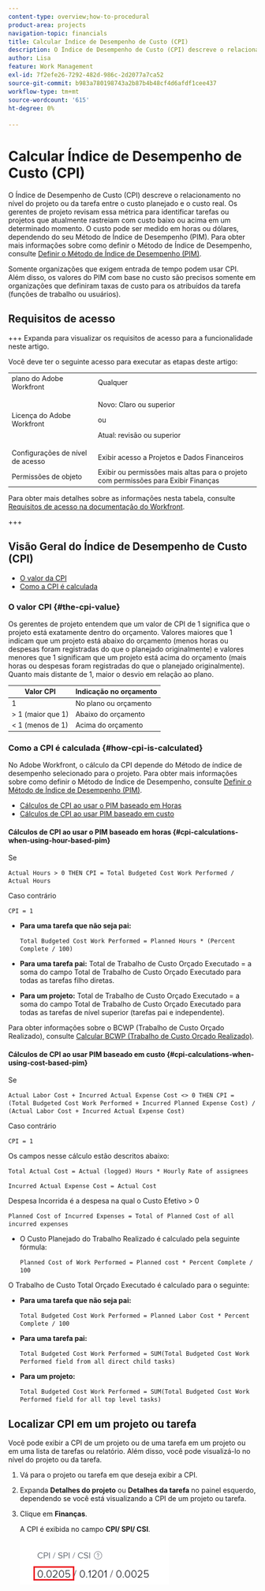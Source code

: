 ```yaml
---
content-type: overview;how-to-procedural
product-area: projects
navigation-topic: financials
title: Calcular Índice de Desempenho de Custo (CPI)
description: O Índice de Desempenho de Custo (CPI) descreve o relacionamento no nível do projeto ou da tarefa entre o custo planejado e o custo real. Os gerentes de projeto revisam essa métrica para identificar tarefas ou projetos que atualmente rastreiam com custo baixo ou acima em um determinado momento.
author: Lisa
feature: Work Management
exl-id: 7f2efe26-7292-482d-986c-2d2077a7ca52
source-git-commit: b983a780198743a2b87b4b48cf4d6afdf1cee437
workflow-type: tm+mt
source-wordcount: '615'
ht-degree: 0%

---
```


# Calcular Índice de Desempenho de Custo (CPI)

<!--
<p data-mc-conditions="QuicksilverOrClassic.Draft mode">(NOTE: Linked to the product. Do not change link.)</p>
-->

O Índice de Desempenho de Custo (CPI) descreve o relacionamento no nível do projeto ou da tarefa entre o custo planejado e o custo real. Os gerentes de projeto revisam essa métrica para identificar tarefas ou projetos que atualmente rastreiam com custo baixo ou acima em um determinado momento. O custo pode ser medido em horas ou dólares, dependendo do seu Método de Índice de Desempenho (PIM). Para obter mais informações sobre como definir o Método de Índice de Desempenho, consulte [Definir o Método de Índice de Desempenho (PIM)](../../../manage-work/projects/project-finances/set-pim.md).

Somente organizações que exigem entrada de tempo podem usar CPI. Além disso, os valores do PIM com base no custo são precisos somente em organizações que definiram taxas de custo para os atribuídos da tarefa (funções de trabalho ou usuários).

## Requisitos de acesso

+++ Expanda para visualizar os requisitos de acesso para a funcionalidade neste artigo.

Você deve ter o seguinte acesso para executar as etapas deste artigo:

<table style="table-layout:auto"> 
 <col> 
 <col> 
 <tbody> 
  <tr> 
   <td role="rowheader">plano do Adobe Workfront</td> 
   <td>Qualquer</td> 
  </tr> 
  <tr> 
   <td role="rowheader">Licença do Adobe Workfront</td> 
   <td>
   <p>Novo: Claro ou superior</p>
   <p>ou</p>
   <p>Atual: revisão ou superior</p></td>  
  </tr> 
  <tr> 
   <td role="rowheader">Configurações de nível de acesso</td> 
   <td>Exibir acesso a Projetos e Dados Financeiros</td> 
  </tr> 
  <tr> 
   <td role="rowheader">Permissões de objeto</td> 
   <td>Exibir ou permissões mais altas para o projeto com permissões para Exibir Finanças</td> 
  </tr> 
 </tbody> 
</table>

Para obter mais detalhes sobre as informações nesta tabela, consulte [Requisitos de acesso na documentação do Workfront](/help/quicksilver/administration-and-setup/add-users/access-levels-and-object-permissions/access-level-requirements-in-documentation.md).

+++

## Visão Geral do Índice de Desempenho de Custo (CPI)

* [O valor da CPI](#the-cpi-value)
* [Como a CPI é calculada](#how-cpi-is-calculated)

### O valor CPI {#the-cpi-value}

Os gerentes de projeto entendem que um valor de CPI de 1 significa que o projeto está exatamente dentro do orçamento. Valores maiores que 1 indicam que um projeto está abaixo do orçamento (menos horas ou despesas foram registradas do que o planejado originalmente) e valores menores que 1 significam que um projeto está acima do orçamento (mais horas ou despesas foram registradas do que o planejado originalmente). Quanto mais distante de 1, maior o desvio em relação ao plano.

| **Valor CPI** | **Indicação no orçamento** |
|---|---|
| 1 | No plano ou orçamento |
| > 1 (maior que 1) | Abaixo do orçamento |
| &lt; 1 (menos de 1) | Acima do orçamento |


### Como a CPI é calculada {#how-cpi-is-calculated}

No Adobe Workfront, o cálculo da CPI depende do Método de índice de desempenho selecionado para o projeto. Para obter mais informações sobre como definir o Método de Índice de Desempenho, consulte [Definir o Método de Índice de Desempenho (PIM)](../../../manage-work/projects/project-finances/set-pim.md).

* [Cálculos de CPI ao usar o PIM baseado em Horas](#cpi-calculations-when-using-hour-based-pim)
* [Cálculos de CPI ao usar PIM baseado em custo](#cpi-calculations-when-using-cost-based-pim)

#### Cálculos de CPI ao usar o PIM baseado em horas {#cpi-calculations-when-using-hour-based-pim}

Se

```
Actual Hours > 0 THEN CPI = Total Budgeted Cost Work Performed / Actual Hours
```

Caso contrário

```
CPI = 1
```

* **Para uma tarefa que não seja pai:**

  ```
  Total Budgeted Cost Work Performed = Planned Hours * (Percent Complete / 100)
  ```

* **Para uma tarefa pai:**
Total de Trabalho de Custo Orçado Executado = a soma do campo Total de Trabalho de Custo Orçado Executado para todas as tarefas filho diretas.

* **Para um projeto:**
Total de Trabalho de Custo Orçado Executado = a soma do campo Total de Trabalho de Custo Orçado Executado para todas as tarefas de nível superior (tarefas pai e independente).

Para obter informações sobre o BCWP (Trabalho de Custo Orçado Realizado), consulte [Calcular BCWP (Trabalho de Custo Orçado Realizado)](../../../manage-work/projects/project-finances/calculate-bcwp.md).

#### Cálculos de CPI ao usar PIM baseado em custo {#cpi-calculations-when-using-cost-based-pim}

<!--
<p data-mc-conditions="QuicksilverOrClassic.Draft mode"><code>CPI = (Planned Cost of Work Performed + Planned Cost of Incurred Expenses) / (Total Actual Cost + Actual Cost of Incurred Expenses) </code> </p>
-->

<!--
<p data-mc-conditions="QuicksilverOrClassic.Draft mode"><code>NOTE: this used to be here before - above - but Anna sent me the one below. I kept the other one, although she is still researching its validity - see this issue: https://hub.workfront.com/issue/5fc7b1cf00012aeebf9e822db8ea2513/overview)</code> </p>
-->

Se

```
Actual Labor Cost + Incurred Actual Expense Cost <> 0 THEN CPI = (Total Budgeted Cost Work Performed + Incurred Planned Expense Cost) / (Actual Labor Cost + Incurred Actual Expense Cost)
```



Caso contrário

```
CPI = 1
```

<!--
<p data-mc-conditions="QuicksilverOrClassic.Draft mode"><code>(NOTE: above: this used to say: CPI = CPI Labor, but Anna had me fix it on July 21, 2021)</code> </p>
-->

Os campos nesse cálculo estão descritos abaixo:

```
Total Actual Cost = Actual (logged) Hours * Hourly Rate of assignees
```

```
Incurred Actual Expense Cost = Actual Cost
```

Despesa Incorrida é a despesa na qual o Custo Efetivo > 0

```
Planned Cost of Incurred Expenses = Total of Planned Cost of all incurred expenses
```



<!--
  <p data-mc-conditions="QuicksilverOrClassic.Draft mode">(NOTE: Old calculation - taken out by Lilit and replaced below: Planned Cost of Work Performed= (planned labor cost) * (percent complete) / 100 where planned labor cost is the planned hours allocated to assignees * their rates.)</p>
  -->

* O Custo Planejado do Trabalho Realizado é calculado pela seguinte fórmula:

  ```
  Planned Cost of Work Performed = Planned cost * Percent Complete / 100
  ```

O Trabalho de Custo Total Orçado Executado é calculado para o seguinte:

* **Para uma tarefa que não seja pai:**

  ```
  Total Budgeted Cost Work Performed = Planned Labor Cost * Percent Complete / 100
  ```

* **Para uma tarefa pai:**

  ```
  Total Budgeted Cost Work Performed = SUM(Total Budgeted Cost Work Performed field from all direct child tasks)
  ```

* **Para um projeto:**

  ```
  Total Budgeted Cost Work Performed = SUM(Total Budgeted Cost Work Performed field for all top level tasks)
  ```



## Localizar CPI em um projeto ou tarefa

Você pode exibir a CPI de um projeto ou de uma tarefa em um projeto ou em uma lista de tarefas ou relatório. Além disso, você pode visualizá-lo no nível do projeto ou da tarefa.

1. Vá para o projeto ou tarefa em que deseja exibir a CPI.
1. Expanda **Detalhes do projeto** ou **Detalhes da tarefa** no painel esquerdo, dependendo se você está visualizando a CPI de um projeto ou tarefa.

1. Clique em **Finanças**.

   A CPI é exibida no campo **CPI/ SPI/ CSI**.

   ![CPI no projeto](assets/cpi-on-project-nwe.png)
